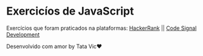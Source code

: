 # Exercicíos de JavaScript
Exercícios que foram praticados na plataformas: [HackerRank](https://www.hackerrank.com/) || [Code Signal Development](https://codesignal.com/developers/)









Desenvolvido com amor by Tata Vic❤️
